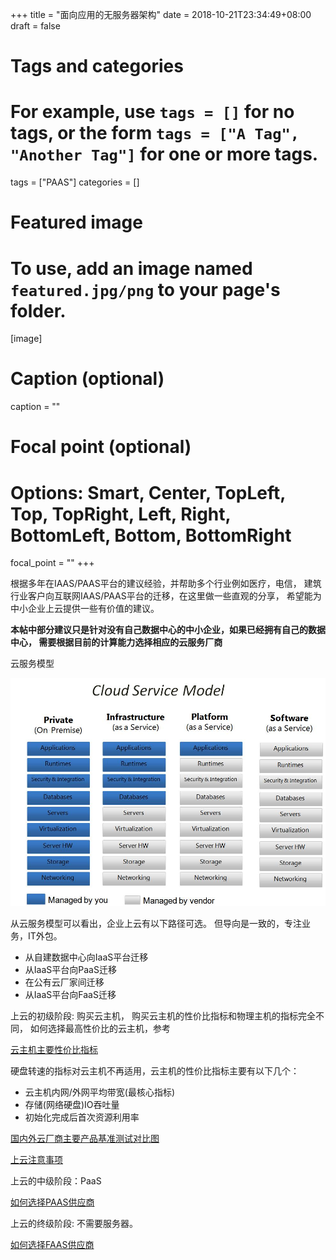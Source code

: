 +++
title = "面向应用的无服务器架构"
date = 2018-10-21T23:34:49+08:00
draft = false

# Tags and categories
# For example, use `tags = []` for no tags, or the form `tags = ["A Tag", "Another Tag"]` for one or more tags.
tags = ["PAAS"]
categories = []

# Featured image
# To use, add an image named `featured.jpg/png` to your page's folder. 
[image]
  # Caption (optional)
  caption = ""

  # Focal point (optional)
  # Options: Smart, Center, TopLeft, Top, TopRight, Left, Right, BottomLeft, Bottom, BottomRight
  focal_point = ""
+++

根据多年在IAAS/PAAS平台的建议经验，并帮助多个行业例如医疗，电信，
建筑行业客户向互联网IAAS/PAAS平台的迁移，在这里做一些直观的分享，
希望能为中小企业上云提供一些有价值的建议。

**本帖中部分建议只是针对没有自己数据中心的中小企业，如果已经拥有自己的数据中心，
需要根据目前的计算能力选择相应的云服务厂商**

云服务模型

![RNA](./cloud-model.jpeg)

从云服务模型可以看出，企业上云有以下路径可选。
但导向是一致的，专注业务，IT外包。


- 从自建数据中心向IaaS平台迁移
- 从IaaS平台向PaaS迁移
- 在公有云厂家间迁移
- 从IaaS平台向FaaS迁移

上云的初级阶段:
购买云主机， 购买云主机的性价比指标和物理主机的指标完全不同，
如何选择最高性价比的云主机，参考

[云主机主要性价比指标](/post/iaas-how-to-buy-ec2/)

硬盘转速的指标对云主机不再适用，云主机的性价比指标主要有以下几个：

- 云主机内网/外网平均带宽(最核心指标)
- 存储(网络硬盘)IO吞吐量
- 初始化完成后首次资源利用率



[国内外云厂商主要产品基准测试对比图](/post/iaas-benchmark-2016/)


[上云注意事项](/post/iaas-gears)

上云的中级阶段：PaaS

[如何选择PAAS供应商](/post/paas-how-to-buy)


上云的终级阶段: 不需要服务器。

[如何选择FAAS供应商](/post/faas-how-to-buy)

